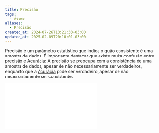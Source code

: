 ```yaml
---
title: Precisão
tags:
  - Átomo
aliases:
  - Precisão
created_at: 2024-07-26T13:21:33-03:00
updated_at: 2025-02-09T20:10:01-03:00
---
```

Precisão é um parâmetro estatístico que indica o quão consistente é uma amostra de dados. É importante destacar que existe muita confusão entre precisão e [Acurácia](Acuracia.md): A precisão se preocupa com a consistência de uma amostra de dados, apesar de não necessariamente ser verdadeiros, enquanto que a [Acurácia](Acuracia.md) pode ser verdadeiro, apesar de não necessariamente ser consistente.

![2024-07-19-precisao_acuracia.excalidraw](../../../../excalidraw/2024-07-19-precisao_acuracia.excalidraw.md)

